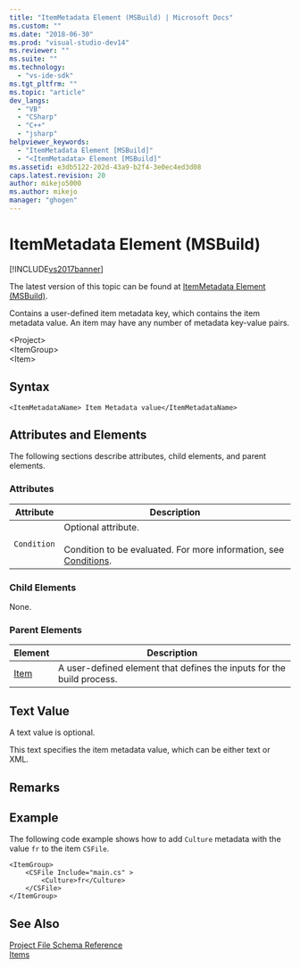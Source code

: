 ```yaml
---
title: "ItemMetadata Element (MSBuild) | Microsoft Docs"
ms.custom: ""
ms.date: "2018-06-30"
ms.prod: "visual-studio-dev14"
ms.reviewer: ""
ms.suite: ""
ms.technology: 
  - "vs-ide-sdk"
ms.tgt_pltfrm: ""
ms.topic: "article"
dev_langs: 
  - "VB"
  - "CSharp"
  - "C++"
  - "jsharp"
helpviewer_keywords: 
  - "ItemMetadata Element [MSBuild]"
  - "<ItemMetadata> Element [MSBuild]"
ms.assetid: e3db5122-202d-43a9-b2f4-3e0ec4ed3d08
caps.latest.revision: 20
author: mikejo5000
ms.author: mikejo
manager: "ghogen"
---
```

# ItemMetadata Element (MSBuild)
[!INCLUDE[vs2017banner](../includes/vs2017banner.md)]

The latest version of this topic can be found at [ItemMetadata Element (MSBuild)](https://docs.microsoft.com/visualstudio/msbuild/itemmetadata-element-msbuild).  
  
  
Contains a user-defined item metadata key, which contains the item metadata value. An item may have any number of metadata key-value pairs.  
  
 \<Project>  
 \<ItemGroup>  
 \<Item>  
  
## Syntax  
  
```  
<ItemMetadataName> Item Metadata value</ItemMetadataName>  
```  
  
## Attributes and Elements  
 The following sections describe attributes, child elements, and parent elements.  
  
### Attributes  
  
|Attribute|Description|  
|---------------|-----------------|  
|`Condition`|Optional attribute.<br /><br /> Condition to be evaluated. For more information, see [Conditions](../msbuild/msbuild-conditions.md).|  
  
### Child Elements  
 None.  
  
### Parent Elements  
  
|Element|Description|  
|-------------|-----------------|  
|[Item](../msbuild/item-element-msbuild.md)|A user-defined element that defines the inputs for the build process.|  
  
## Text Value  
 A text value is optional.  
  
 This text specifies the item metadata value, which can be either text or XML.  
  
## Remarks  
  
## Example  
 The following code example shows how to add `Culture` metadata with the value `fr` to the item `CSFile`.  
  
```  
<ItemGroup>  
    <CSFile Include="main.cs" >  
        <Culture>fr</Culture>  
    </CSFile>  
</ItemGroup>  
```  
  
## See Also  
 [Project File Schema Reference](../msbuild/msbuild-project-file-schema-reference.md)   
 [Items](../msbuild/msbuild-items.md)



